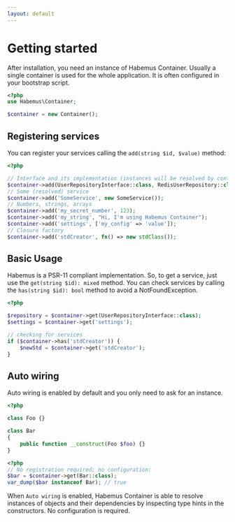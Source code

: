 ```yaml
---
layout: default
---
```

# Getting started

After installation, you need an instance of Habemus Container. Usually a single container is used for the whole application. It is often configured in your bootstrap script.

```php
<?php
use Habemus\Container;

$container = new Container();
```

## Registering services

You can register your services calling the `add(string $id, $value)` method:

```php
<?php

// Interface and its implementation (instances will be resolved by container)
$container->add(UserRepositoryInterface::class, RedisUserRepository::class);
// Some (resolved) service 
$container->add('SomeService', new SomeService());
// Numbers, strings, arrays
$container->add('my_secret_number', 123);
$container->add('my_string', "Hi, I'm using Habemus Container");
$container->add('settings', ['my_config' => 'value']);
// Closure factory
$container->add('stdCreator', fn() => new stdClass());
```

## Basic Usage

Habemus is a PSR-11 compliant implementation. So, to get a service, just use the `get(string $id): mixed` method. You can check services by calling the `has(string $id): bool` method to avoid a NotFoundException.

```php
<?php

$repository = $container->get(UserRepositoryInterface::class);
$settings = $container->get('settings');

// checking for services
if ($container->has('stdCreator')) {
    $newStd = $container->get('stdCreator');
}
```
## Auto wiring

Auto wiring is enabled by default and you only need to ask for an instance.

```php
<?php

class Foo {}

class Bar
{
    public function __construct(Foo $foo) {}
}
```

```php
<?php
// No registration required; no configuration:
$bar = $container->get(Bar::class); 
var_dump($bar instanceof Bar); // true
```
When `Auto wiring` is enabled, Habemus Container is able to resolve instances of objects and their dependencies by inspecting type hints in the constructors. No configuration is required.
